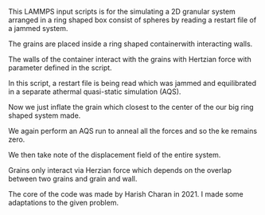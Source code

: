 This LAMMPS input scripts is for the simulating a 2D granular system arranged in a ring shaped box consist of spheres by reading a restart file of a jammed system.	

The grains are placed inside a ring shaped containerwith interacting walls.

The walls of the container interact with the grains with Hertzian force with parameter defined in the script.

In this script, a restart file is being read which was jammed and equilibrated in a separate athermal quasi-static simulation (AQS).

Now we just inflate the grain which closest to the center of the our big ring shaped system made.

We again perform an AQS run to anneal all the forces and so the ke remains zero.

We then take note of the displacement field of the entire system.

Grains only interact via Herzian force which depends on the overlap between two grains and grain and wall.		

The core of the code was made by Harish Charan in 2021. I made some adaptations to the given problem.
